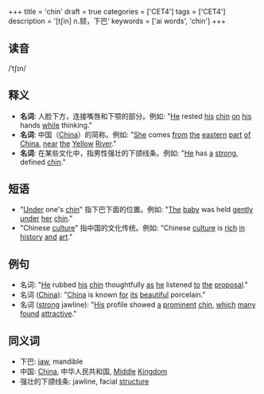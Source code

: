 +++
title = 'chin'
draft = true
categories = ['CET4']
tags = ['CET4']
description = '[t∫in] n.颏，下巴'
keywords = ['ai words', 'chin']
+++

## 读音
/ˈtʃɪn/

## 释义
- **名词**: 人脸下方，连接嘴唇和下颚的部分。例如: "[He](/zh/post/he/) rested [his](/zh/post/his/) [chin](/zh/post/chin/) [on](/zh/post/on/) [his](/zh/post/his/) hands [while](/zh/post/while/) thinking."
- **名词**: 中国（[China](/zh/post/china/)）的简称。例如: "[She](/zh/post/she/) comes [from](/zh/post/from/) [the](/zh/post/the/) [eastern](/zh/post/eastern/) [part](/zh/post/part/) [of](/zh/post/of/) [China](/zh/post/china/), [near](/zh/post/near/) [the](/zh/post/the/) [Yellow](/zh/post/yellow/) [River](/zh/post/river/)."
- **名词**: 在某些文化中，指男性强壮的下颌线条。例如: "[He](/zh/post/he/) has [a](/zh/post/a/) [strong](/zh/post/strong/), defined [chin](/zh/post/chin/)."

## 短语
- "[Under](/zh/post/under/) one's [chin](/zh/post/chin/)" 指下巴下面的位置。例如: "[The](/zh/post/the/) [baby](/zh/post/baby/) was held [gently](/zh/post/gently/) [under](/zh/post/under/) [her](/zh/post/her/) [chin](/zh/post/chin/)."
- "Chinese [culture](/zh/post/culture/)" 指中国的文化传统。例如: "Chinese [culture](/zh/post/culture/) is [rich](/zh/post/rich/) [in](/zh/post/in/) [history](/zh/post/history/) [and](/zh/post/and/) [art](/zh/post/art/)."

## 例句
- 名词: "[He](/zh/post/he/) rubbed [his](/zh/post/his/) [chin](/zh/post/chin/) thoughtfully [as](/zh/post/as/) [he](/zh/post/he/) listened [to](/zh/post/to/) [the](/zh/post/the/) [proposal](/zh/post/proposal/)."
- 名词 ([China](/zh/post/china/)): "[China](/zh/post/china/) is known [for](/zh/post/for/) [its](/zh/post/its/) [beautiful](/zh/post/beautiful/) porcelain."
- 名词 ([strong](/zh/post/strong/) jawline): "[His](/zh/post/his/) profile showed [a](/zh/post/a/) [prominent](/zh/post/prominent/) [chin](/zh/post/chin/), [which](/zh/post/which/) [many](/zh/post/many/) [found](/zh/post/found/) [attractive](/zh/post/attractive/)."

## 同义词
- 下巴: [jaw](/zh/post/jaw/), mandible
- 中国: [China](/zh/post/china/), 中华人民共和国, [Middle](/zh/post/middle/) [Kingdom](/zh/post/kingdom/)
- 强壮的下颌线条: jawline, facial [structure](/zh/post/structure/)
